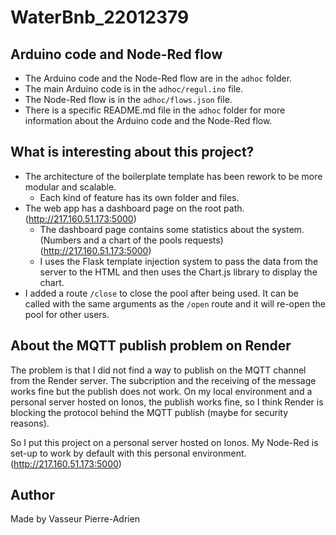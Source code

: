 # WaterBnb_22012379

## Arduino code and Node-Red flow

- The Arduino code and the Node-Red flow are in the `adhoc` folder.
- The main Arduino code is in the `adhoc/regul.ino` file.
- The Node-Red flow is in the `adhoc/flows.json` file.
- There is a specific README.md file in the `adhoc` folder for more information about the Arduino code and the Node-Red flow.

## What is interesting about this project?

- The architecture of the boilerplate template has been rework to be more modular and scalable.
  - Each kind of feature has its own folder and files.
- The web app has a dashboard page on the root path. (http://217.160.51.173:5000)
  - The dashboard page contains some statistics about the system. (Numbers and a chart of the pools requests) (http://217.160.51.173:5000)
  - I uses the Flask template injection system to pass the data from the server to the HTML and then uses the Chart.js library to display the chart.
- I added a route `/close` to close the pool after being used. It can be called with the same arguments as the `/open` route and it will re-open the pool for other users.


## About the MQTT publish problem on Render

The problem is that I did not find a way to publish on the MQTT channel from the Render server.
The subcription and the receiving of the message works fine but the publish does not work.
On my local environment and a personal server hosted on Ionos, the publish works fine, so I think Render is blocking the protocol behind the MQTT publish (maybe for security reasons).

So I put this project on a personal server hosted on Ionos. My Node-Red is set-up to work by default with this personal environment. (http://217.160.51.173:5000)

## Author

Made by Vasseur Pierre-Adrien
